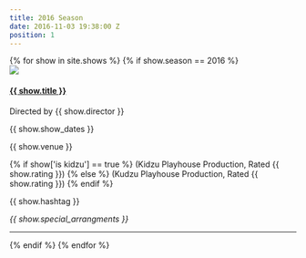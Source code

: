 ```yaml
---
title: 2016 Season
date: 2016-11-03 19:38:00 Z
position: 1
---
```


<div class="shows">
{% for show in site.shows %}
    {% if show.season == 2016 %}
    <div class="full-width">
        <div class="col-2">
            <a href="{{ show.url }}">
            <img src="{{ show['small image'] }}" />
            </a>
        </div>
        <div class="col-2">
            <a href="{{ show.url }}"><h4> {{ show.title }}</h4></a>
            <p>
            Directed by {{ show.director }}
            </p>
            <p>
            {{ show.show_dates }}
            </p>
            {{ show.venue }}
            <p>
            {% if show['is kidzu'] == true %}
            (Kidzu Playhouse Production, Rated {{ show.rating }})
            {% else %}
            (Kudzu Playhouse Production, Rated {{ show.rating }})
            {% endif %}
            </p>
            <p>
            {{ show.hashtag }}
            </p>
            <p>
            <em>{{ show.special_arrangments }}</em>
            </p>
        </div>
    </div>
    <hr>
  {% endif %}
{% endfor %}
</div>
